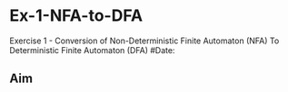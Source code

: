 # Ex-1-NFA-to-DFA
Exercise 1 - Conversion of Non-Deterministic Finite Automaton (NFA) To Deterministic Finite Automaton (DFA)
#Date: 
## Aim
